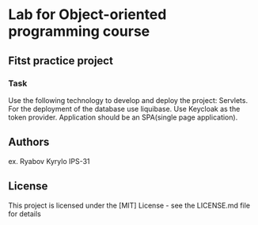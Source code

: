 # Lab for Object-oriented programming course

## Fitst practice project

### Task

Use the following technology to develop and deploy the project: Servlets. For the deployment of the database use liquibase. Use Keycloak as the token provider. Application should be an SPA(single page application).

## Authors

ex. Ryabov Kyrylo IPS-31

## License

This project is licensed under the [MIT] License - see the LICENSE.md file for details
